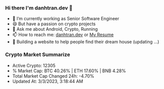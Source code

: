 ### Hi there I'm danhtran.dev 👋

- 🔭 I’m currently working as Senior Software Engineer
- 😄 But have a passion on crypto projects
- 💬 Ask me about Android, Crypto, Running 
- 📫 How to reach me: <a href="https://danhtran.dev" target="_blank">danhtran.dev</a> or <a href="Dan-Resume.pdf" target="_blank">My Resume</a>
- 🌱 Building a website to help people find their dream house (updating ...)

### Crypto Market Summarize
- Active Crypto: 12305
- % Market Cap: BTC 40.26% | ETH 17.60% | BNB 4.28%
- Total Market Cap Changed 24h: -4.70%
- Updated At: 3/3/2023, 3:18:44 AM
